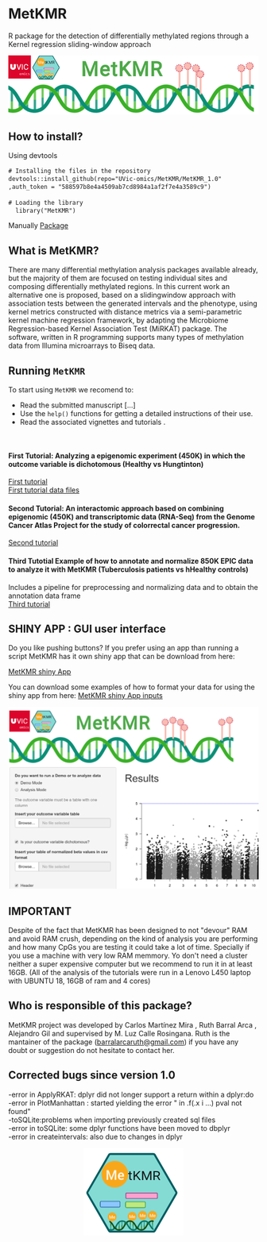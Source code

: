 # MetKMR
 R package for the detection of differentially methylated regions through a Kernel regression sliding-window approach 


<center> <img src="image.png"> </center>

## How to install?
Using devtools<br>
```
# Installing the files in the repository
devtools::install_github(repo="UVic-omics/MetKMR/MetKMR_1.0" ,auth_token = "588597b8e4a4509ab7cd8984a1af2f7e4a3589c9")

# Loading the library
  library("MetKMR")
```
Manually
<A HREF="https://github.com/UVic-omics/MetKMR/blob/master/MetKMR_1.0.tar.xz"> Package </A>

## What is MetKMR?
There are many differential methylation analysis packages available already, but the majority of them are focused on testing individual sites and composing differentially methylated regions. In this current work an alternative one is proposed, based on a slidingwindow approach with association tests between the generated intervals and the phenotype, using kernel metrics constructed with distance metrics via a semi-parametric kernel machine regression framework, by adapting the Microbiome Regression-based Kernel Association Test (MiRKAT) package.
The software, written in R programming supports many types of methylation data from Illumina microarrays to Biseq data.

## Running `MetKMR`

To start using `MetKMR` we recomend to:

- Read the submitted manuscript [...]
- Use the `help()` functions for getting a detailed instructions of their
  use.
- Read the associated vignettes and tutorials . 
 <br>
 
 #### First Tutorial: Analyzing a epigenomic experiment (450K) in which the outcome variable is dichotomous (Healthy vs Hungtinton)

<A HREF="https://github.com/UVic-omics/MetKMR/blob/master/HD_example.pdf"> First tutorial </A><br>
 <A HREF="https://www.dropbox.com/s/00d96vq5k2k4kdw/files_tutorial1.zip?dl=0"> First tutorial data files </A>
<br>
#### Second Tutorial: An interactomic approach based on combining epigenomic (450K) and transcriptomic data (RNA-Seq) from the Genome Cancer Atlas Project for the study of colorrectal cancer progression. 
<A HREF="https://github.com/UVic-omics/MetKMR/blob/master/interactomics.pdf"> Second tutorial </A>
<br>
#### Third Tutotial Example of how to annotate and normalize 850K EPIC data to analyze it with MetKMR (Tuberculosis patients vs hHealthy controls)
 Includes a pipeline for preprocessing and normalizing data and to obtain the annotation data frame<br>
<A HREF="https://github.com/UVic-omics/MetKMR/blob/master/epic.pdf"> Third tutorial </A>
<br>

## SHINY APP : GUI user interface
Do you like pushing buttons? If you prefer using an app than running a script  MetKMR has it own shiny app that can be download from here:

<A HREF="https://www.dropbox.com/s/0qq24lo1dfq3a9s/shiny_final.tar.xz?dl=0"> MetKMR shiny App </A>

You can download some examples of how to format your data for using the shiny app from here:
<A HREF="https://www.dropbox.com/s/ykg9hbmwfc3o0ys/data_for_trying_the_app.zip?dl=0"> MetKMR shiny App inputs</A>

 <img src="app.png"> <br>


## IMPORTANT
Despite of the fact that MetKMR has been designed to not "devour" RAM and avoid RAM crush, depending on the kind of  analysis you are performing and how many CpGs you are testing it could take a lot of time. Specially if you use a machine with very low RAM memmory. Yo don't need a cluster neither a super expensive computer but we recommend to run it in at least 16GB. 
(All of the analysis of the tutorials were run in a Lenovo L450 laptop with UBUNTU 18, 16GB of ram and 4 cores)


##  Who is responsible of this package?
MetKMR project was developed by Carlos Martínez Mira , Ruth Barral Arca , Alejandro Gil and supervised by M. Luz Calle Rosingana.  Ruth is the mantainer of the package (barralarcaruth@gmail.com) if you have any doubt or suggestion do not hesitate to contact her.

##  Corrected bugs since version 1.0
-error in ApplyRKAT: dplyr did not longer support a return within a dplyr:do <br>
-error in PlotManhattan :  started yielding the error " in .f(.x i ...) pval not found"<br>
-toSQLite:problems when importing previously created sql files <br>
-error in toSQLite:   some dplyr functions  have been moved to dbplyr<br>
-error in createintervals: also due to changes in dplyr <br>


<center> <img src="Package_sticker.png"> </center>
